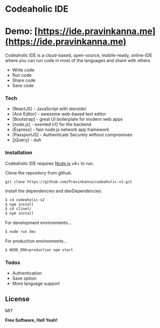 # Codeaholic IDE

# Demo: [https://ide.pravinkanna.me](https://ide.pravinkanna.me)

Codeaholic IDE is a cloud-based, open-source, mobile-ready, online-IDE where you can run code in most of the languages and share with others

- Write code
- Run code
- Share code
- Save code

### Tech

- [ReactJS] - JavaScript with steroids!
- [Ace Editor] - awesome web-based text editor
- [Bootstrap] - great UI boilerplate for modern web apps
- [node.js] - evented I/O for the backend
- [Express] - fast node.js network app framework
- [PassportJS] - Authenticate Securely without compromises
- [jQuery] - duh

### Installation

Codeaholic IDE requires [Node.js](https://nodejs.org/) v4+ to run.

Clone the repository from github.

```
git clone https://github.com/Pravinkanna/codeaholic-v2.git
```

Install the dependencies and devDependencies.

```sh
$ cd codeaholic-v2
$ npm install
$ cd clinet/
$ npm install
```

For development environments...

```sh
$ node run dev
```

For production environments...

```sh
$ NODE_ENV=production npm start
```

### Todos

- Authentication
- Save option
- More language support

## License

MIT

**Free Software, Hell Yeah!**
